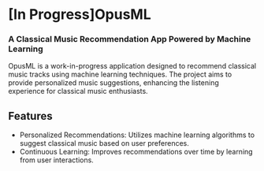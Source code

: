 # [In Progress]OpusML

### A Classical Music Recommendation App Powered by Machine Learning

OpusML is a work-in-progress application designed to recommend classical music tracks using machine learning techniques. The project aims to provide personalized music suggestions, enhancing the listening experience for classical music enthusiasts.

## Features
- Personalized Recommendations: Utilizes machine learning algorithms to suggest classical music based on user preferences.
- Continuous Learning: Improves recommendations over time by learning from user interactions.
